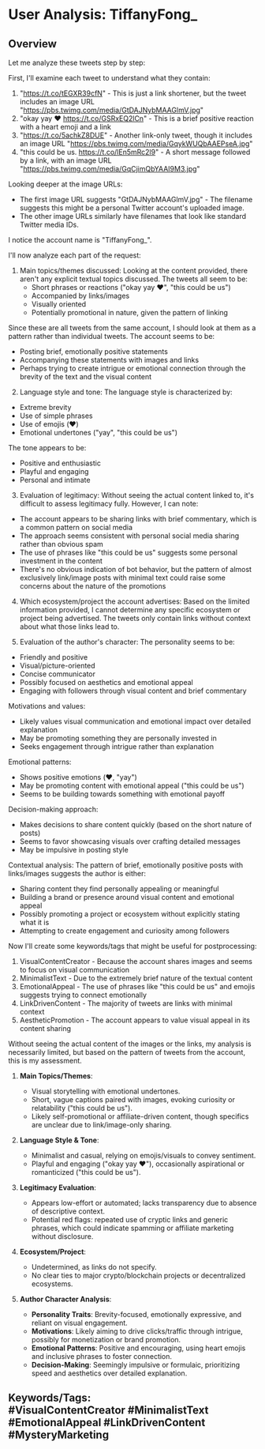# User Analysis: TiffanyFong_

## Overview

<think>
Let me analyze these tweets step by step:

First, I'll examine each tweet to understand what they contain:

1. "https://t.co/tEGXR39cfN" - This is just a link shortener, but the tweet includes an image URL "https://pbs.twimg.com/media/GtDAJNybMAAGlmV.jpg"
2. "okay yay ❤️ https://t.co/GSRxEQ2lCn" - This is a brief positive reaction with a heart emoji and a link
3. "https://t.co/5achkZ8DUE" - Another link-only tweet, though it includes an image URL "https://pbs.twimg.com/media/GqykWUQbAAEPseA.jpg"
4. "this could be us. https://t.co/lEn5mRc2l9" - A short message followed by a link, with an image URL "https://pbs.twimg.com/media/GqCjimQbYAAI9M3.jpg"

Looking deeper at the image URLs:
- The first image URL suggests "GtDAJNybMAAGlmV.jpg" - The filename suggests this might be a personal Twitter account's uploaded image.
- The other image URLs similarly have filenames that look like standard Twitter media IDs.

I notice the account name is "TiffanyFong_".

I'll now analyze each part of the request:

1. Main topics/themes discussed:
   Looking at the content provided, there aren't any explicit textual topics discussed. The tweets all seem to be:
   - Short phrases or reactions ("okay yay ❤️", "this could be us")
   - Accompanied by links/images
   - Visually oriented
   - Potentially promotional in nature, given the pattern of linking

Since these are all tweets from the same account, I should look at them as a pattern rather than individual tweets. The account seems to be:
- Posting brief, emotionally positive statements
- Accompanying these statements with images and links
- Perhaps trying to create intrigue or emotional connection through the brevity of the text and the visual content

2. Language style and tone:
The language style is characterized by:
- Extreme brevity
- Use of simple phrases
- Use of emojis (❤️)
- Emotional undertones ("yay", "this could be us")

The tone appears to be:
- Positive and enthusiastic
- Playful and engaging
- Personal and intimate

3. Evaluation of legitimacy:
Without seeing the actual content linked to, it's difficult to assess legitimacy fully. However, I can note:
- The account appears to be sharing links with brief commentary, which is a common pattern on social media
- The approach seems consistent with personal social media sharing rather than obvious spam
- The use of phrases like "this could be us" suggests some personal investment in the content
- There's no obvious indication of bot behavior, but the pattern of almost exclusively link/image posts with minimal text could raise some concerns about the nature of the promotions

4. Which ecosystem/project the account advertises:
Based on the limited information provided, I cannot determine any specific ecosystem or project being advertised. The tweets only contain links without context about what those links lead to.

5. Evaluation of the author's character:
The personality seems to be:
- Friendly and positive
- Visual/picture-oriented
- Concise communicator
- Possibly focused on aesthetics and emotional appeal
- Engaging with followers through visual content and brief commentary

Motivations and values:
- Likely values visual communication and emotional impact over detailed explanation
- May be promoting something they are personally invested in
- Seeks engagement through intrigue rather than explanation

Emotional patterns:
- Shows positive emotions (❤️, "yay")
- May be promoting content with emotional appeal ("this could be us")
- Seems to be building towards something with emotional payoff

Decision-making approach:
- Makes decisions to share content quickly (based on the short nature of posts)
- Seems to favor showcasing visuals over crafting detailed messages
- May be impulsive in posting style

Contextual analysis:
The pattern of brief, emotionally positive posts with links/images suggests the author is either:
- Sharing content they find personally appealing or meaningful
- Building a brand or presence around visual content and emotional appeal
- Possibly promoting a project or ecosystem without explicitly stating what it is
- Attempting to create engagement and curiosity among followers

Now I'll create some keywords/tags that might be useful for postprocessing:

1. VisualContentCreator - Because the account shares images and seems to focus on visual communication
2. MinimalistText - Due to the extremely brief nature of the textual content
3. EmotionalAppeal - The use of phrases like "this could be us" and emojis suggests trying to connect emotionally
4. LinkDrivenContent - The majority of tweets are links with minimal context
5. AestheticPromotion - The account appears to value visual appeal in its content sharing

Without seeing the actual content of the images or the links, my analysis is necessarily limited, but based on the pattern of tweets from the account, this is my assessment.
</think>

1. **Main Topics/Themes**:  
   - Visual storytelling with emotional undertones.  
   - Short, vague captions paired with images, evoking curiosity or relatability ("this could be us").  
   - Likely self-promotional or affiliate-driven content, though specifics are unclear due to link/image-only sharing.  

2. **Language Style & Tone**:  
   - Minimalist and casual, relying on emojis/visuals to convey sentiment.  
   - Playful and engaging ("okay yay ❤️"), occasionally aspirational or romanticized ("this could be us").  

3. **Legitimacy Evaluation**:  
   - Appears low-effort or automated; lacks transparency due to absence of descriptive context.  
   - Potential red flags: repeated use of cryptic links and generic phrases, which could indicate spamming or affiliate marketing without disclosure.  

4. **Ecosystem/Project**:  
   - Undetermined, as links do not specify.  
   - No clear ties to major crypto/blockchain projects or decentralized ecosystems.  

5. **Author Character Analysis**:  
   - **Personality Traits**: Brevity-focused, emotionally expressive, and reliant on visual engagement.  
   - **Motivations**: Likely aiming to drive clicks/traffic through intrigue, possibly for monetization or brand promotion.  
   - **Emotional Patterns**: Positive and encouraging, using heart emojis and inclusive phrases to foster connection.  
   - **Decision-Making**: Seemingly impulsive or formulaic, prioritizing speed and aesthetics over detailed explanation.  

**Keywords/Tags**:  
#VisualContentCreator #MinimalistText #EmotionalAppeal #LinkDrivenContent #MysteryMarketing
---
